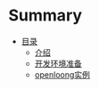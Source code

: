 # Summary
- [目录](menu.md)
  - [介绍](intro.md)
  - [开发环境准备](install.md)
  - [openloong实例](examples.md)

